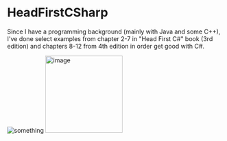# HeadFirstCSharp
Since I have a programming background (mainly with Java and some C++), I've done select examples from chapter 2-7 in "Head First C#" book (3rd edition) and chapters 8-12 from 4th edition in order get good with C#.

![something](https://covers.oreillystatic.com/images/0636920027812/cat.gif "something")
<img width="180" alt="image" src="https://user-images.githubusercontent.com/4912935/209428001-42b131ca-eb09-4a6a-b095-e4aaec7c21b5.png">
